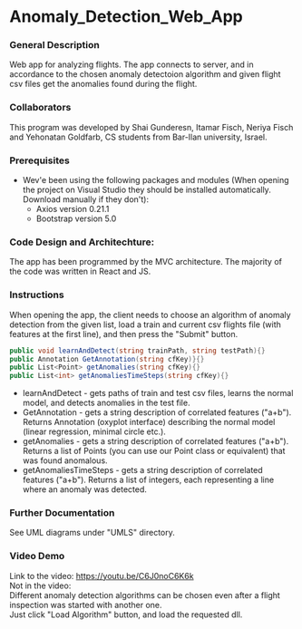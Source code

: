 # Anomaly_Detection_Web_App
### General Description
Web app for analyzing flights. The app connects to server, and in accordance to the chosen anomaly detectoion algorithm and given flight csv files get the anomalies found during the flight.

### Collaborators
This program was developed by Shai Gunderesn, Itamar Fisch, Neriya Fisch and Yehonatan Goldfarb, CS students from Bar-Ilan university, Israel.

### Prerequisites
* Wev'e been using the following packages and modules (When opening the project on Visual Studio they should be installed automatically. Download manually if they don't):
  * Axios version 0.21.1
  * Bootstrap version 5.0

### Code Design and Architechture:
The app has been programmed by the MVC architecture.
The majority of the code was written in React and JS.

### Instructions
When opening the app, the client needs to choose an algorithm of anomaly detection from the given list, load a train and current csv flights file (with features at the first line), and then press the "Submit" button.

```C#
public void learnAndDetect(string trainPath, string testPath){}
public Annotation GetAnnotation(string cfKey)}{}
public List<Point> getAnomalies(string cfKey){}
public List<int> getAnomaliesTimeSteps(string cfKey){}
```
* learnAndDetect - gets paths of train and test csv files, learns the normal model, and detects anomalies in the test file.
* GetAnnotation - gets a string description of correlated features ("a+b"). Returns Annotation (oxyplot interface) describing the normal model (linear regression, minimal circle etc.).
* getAnomalies - gets a string description of correlated features ("a+b"). Returns a list of Points (you can use our Point class or equivalent) that was found anomalous.
* getAnomaliesTimeSteps - gets a string description of correlated features ("a+b"). Returns a list of integers, each representing a line where an anomaly was detected. 

### Further Documentation
See UML diagrams under "UMLS" directory.

### Video Demo
Link to the video: https://youtu.be/C6J0noC6K6k  
Not in the video:  
Different anomaly detection algorithms can be chosen even after a flight inspection was started with another one.  
Just click "Load Algorithm" button, and load the requested dll.  

